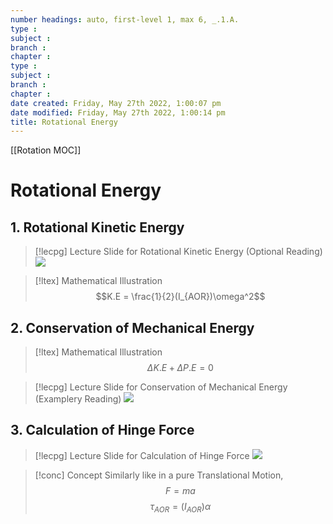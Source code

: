 ```yaml
---
number headings: auto, first-level 1, max 6, _.1.A.
type : 
subject : 
branch :
chapter :
type : 
subject : 
branch :
chapter :
date created: Friday, May 27th 2022, 1:00:07 pm
date modified: Friday, May 27th 2022, 1:00:14 pm
title: Rotational Energy
---
```


[[Rotation MOC]]

# Rotational Energy










## 1. Rotational Kinetic Energy
>[!lecpg] Lecture Slide for Rotational Kinetic Energy (Optional Reading)
>![](https://i.imgur.com/MVKY2Yo.png)


>[!ltex] Mathematical Illustration
>$$K.E = \frac{1}{2}(I_{AOR})\omega^2$$






## 2. Conservation of Mechanical Energy
>[!ltex] Mathematical Illustration
>$$\Delta K.E + \Delta P.E = 0$$



>[!lecpg] Lecture Slide for Conservation of Mechanical Energy (Examplery Reading)
>![](https://i.imgur.com/Fn60yXr.png)


## 3. Calculation of Hinge Force
>[!lecpg] Lecture Slide for Calculation of Hinge Force
>![](https://i.imgur.com/ae78rXt.png)

>[!conc] Concept
>Similarly like in a pure Translational Motion,
>$$F=ma$$
>$$\tau_{AOR} = (I_{AOR})\alpha$$